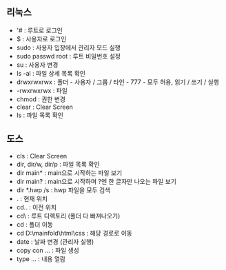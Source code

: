 ## 리눅스 
* '# : 루트로 로그인
* $ : 사용자로 로그인
* sudo : 사용자 입장에서 관리자 모드 실행
* sudo passwd root : 루트 비밀번호 설정
* su : 사용자 변경
* ls -al : 파일 상세 목록 확인
* drwxrwxrwx : 폴더 - 사용자 / 그룹 / 타인 - 777 - 모두 허용, 읽기 / 쓰기 / 실행
* -rwxrwxrwx : 파일
* chmod : 권한 변경
* clear : Clear Screen
* ls : 파일 목록 확인

## 도스
* cls : Clear Screen
* dir, dir/w, dir/p : 파일 목록 확인
* dir main* : main으로 시작하는 파일 보기
* dir main? : main으로 시작하며 ?엔 한 글자만 나오는 파일 보기
* dir *.hwp /s : hwp 파일을 모두 검색
* . : 현재 위치 
* cd.. : 이전 위치
* cd\ : 루트 디렉토리 (폴더 다 빠져나오기)
* cd : 폴더 이동 
* cd D:\mainfold\html\css : 해당 경로로 이동
* date : 날짜 변경 (관리자 실행)
* copy con ... : 파일 생성
* type ... : 내용 열람 
